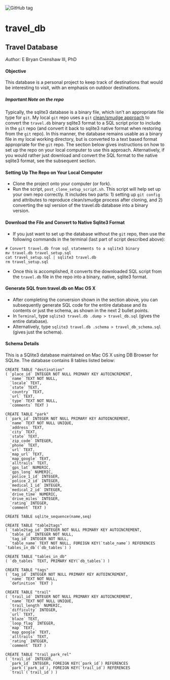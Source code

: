 ![GitHub tag](https://img.shields.io/github/license/mashape/apistatus.svg)

# travel_db

## Travel Database ##

*Author:* E Bryan Crenshaw III, PhD

#### Objective ####
This database is a personal project to keep track of destinations that would be interesting to visit, with an emphasis on outdoor destinations.

##### Important Note on the repo #####
Typically, the sqlite3 database is a binary file, which isn't an appropriate file type for `git`. My local `git` repo uses a `git` [clean/smudge approach](https://gist.github.com/ebciii/e47cc453c51bae7aba1d9d9c9f40da25) to convert the `travel.db` binary sqlite3 format to a SQL script prior to include in the `git` repo (and convert it back to sqlite3 native format when restoring from the `git` repo). In this manner, the database remains usable as a binary file in my local working directory, but is converted to a text based format appropriate for the `git` repo. The section below gives instructions on how to set up the repo on your local computer to use this approach. Alternatively, if you would rather just download and convert the SQL format to the native sqlite3 format, see the subsequent section. 

#### Setting Up The Repo on Your Local Computer ####
- Clone the project onto your computer (or fork).
- Run the script, `post_clone_setup_script.sh`. This script will help set up your own repo correctly. It includes two parts: 1) setting up `git config` and attributes to reproduce clean/smudge process after cloning, and 2) converting the sql version of the travel.db database into a binary version.

#### Download the File and Convert to Native Sqlite3 Format ####
- If you just want to set up the database without the `git` repo, then use the following commands in the terminal (last part of script described above):
```
# Convert travel.db from sql statements to a sqlite3 binary
mv travel.db travel_setup.sql
cat travel_setup.sql | sqlite3 travel.db
rm travel_setup.sql
```
- Once this is accomplished, it converts the downloaded SQL script from the `travel.db` file in the repo into a binary, native, sqlite3 format.  

#### Generate SQL from travel.db on Mac OS X ####
- After completing the conversion shown in the section above, you can subsequently generate SQL code for the entire database and its contents or just the schema, as shown in the next 2 bullet points.
- In `Terminal`, type `sqlite3 travel.db .dump > travel_db.sql` (gives the entire database).
- Alternatively, type `sqlite3 travel.db .schema > travel_db_schema.sql` (gives just the schema).

#### Schema Details ####
This is a SQlite3 database maintained on Mac OS X using DB Browser for SQLite. The database contains 8 tables listed below:

```
CREATE TABLE "destination"
( `place_id` INTEGER NOT NULL PRIMARY KEY AUTOINCREMENT,
  `name` TEXT NOT NULL,
  `locale` TEXT,
  `state` TEXT,
  `country` TEXT,
  `url` TEXT,
  `type` TEXT NOT NULL,
  `comments` TEXT )

CREATE TABLE "park"
( `park_id` INTEGER NOT NULL PRIMARY KEY AUTOINCREMENT,
  `name` TEXT NOT NULL UNIQUE,
  `address` TEXT,
  `city` TEXT,
  `state` TEXT,
  `zip_code` INTEGER,
  `phone` TEXT,
  `url` TEXT,
  `map_url` TEXT,
  `map_google` TEXT,
  `alltrails` TEXT,
  `gps_lat` NUMERIC,
  `gps_long` NUMERIC,
  `police_1_id` INTEGER,
  `police_2_id` INTEGER,
  `medical_1_id` INTEGER,
  `medical_2_id` INTEGER,
  `drive_time` NUMERIC,
  `drive_miles` INTEGER,
  `rating` INTEGER,
  `comment` TEXT )

CREATE TABLE sqlite_sequence(name,seq)

CREATE TABLE "table2tags"
( `table2tag_id` INTEGER NOT NULL PRIMARY KEY AUTOINCREMENT,
  `table_id` INTEGER NOT NULL,
  `tag_id` INTEGER NOT NULL,
  `table_name` TEXT NOT NULL, FOREIGN KEY(`table_name`) REFERENCES `tables_in_db`(`db_tables`) )

CREATE TABLE "tables_in_db"
( `db_tables` TEXT, PRIMARY KEY(`db_tables`) )

CREATE TABLE "tags"
( `tag_id` INTEGER NOT NULL PRIMARY KEY AUTOINCREMENT,
  `name` TEXT NOT NULL,
  `definition` TEXT )

CREATE TABLE "trail"
( `trail_id` INTEGER NOT NULL PRIMARY KEY AUTOINCREMENT,
  `name` TEXT NOT NULL UNIQUE,
  `trail_length` NUMERIC,
  `difficulty` INTEGER,
  `url` TEXT,
  `blaze` TEXT,
  `loop_flag` INTEGER,
  `map` TEXT,
  `map_google` TEXT,
  `alltrails` TEXT,
  `rating` INTEGER,
  `comment` TEXT )

CREATE TABLE "trail_park_rel"
( `trail_id` INTEGER,
  `park_id` INTEGER, FOREIGN KEY(`park_id`) REFERENCES
  `park`(`park_id`), FOREIGN KEY(`trail_id`) REFERENCES
  `trail`(`trail_id`) )
```
